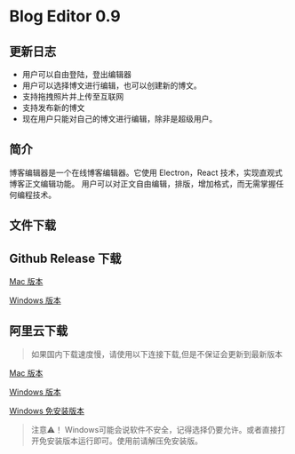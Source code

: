 # Blog Editor 0.9

## 更新日志

- 用户可以自由登陆，登出编辑器
- 用户可以选择博文进行编辑，也可以创建新的博文。
- 支持拖拽照片并上传至互联网
- 支持发布新的博文
- 现在用户只能对自己的博文进行编辑，除非是超级用户。

## 简介

博客编辑器是一个在线博客编辑器。它使用 Electron，React 技术，实现直观式博客正文编辑功能。 用户可以对正文自由编辑，排版，增加格式，而无需掌握任何编程技术。

## 文件下载

## Github Release 下载

[Mac 版本](https://github.com/sirily11/postEditor/releases/download/0.7/post-editor-0.7.0-mac.zip)

[Windows 版本](https://github.com/sirily11/postEditor/releases/download/0.7/post-editor.Setup.0.7.0.exe)

## 阿里云下载

> 如果国内下载速度慢，请使用以下连接下载,但是不保证会更新到最新版本

[Mac 版本](https://blog-editor-releases.oss-cn-shenzhen.aliyuncs.com/post-editor-0.5.0-mac.zip?Expires=1561393436&OSSAccessKeyId=TMP.AgGb0yarr0S0hsCF9JIXkrk7YvcixEVNWACXa7Zl65Ps8eusBebq6vXlTogyAAAwLAIUBv9up_J_xiggzd7tgQbbt0VPCQkCFATt2jB-AlpwXJbm4MrqnWoua5Vi&Signature=gk8W5cy8eIJQHNhViIwrn2cHjV4%3D)

[Windows 版本](https://blog-editor-releases.oss-cn-shenzhen.aliyuncs.com/post-editor%20Setup%200.7.0.exe?Expires=1561399370&OSSAccessKeyId=TMP.AgGb0yarr0S0hsCF9JIXkrk7YvcixEVNWACXa7Zl65Ps8eusBebq6vXlTogyAAAwLAIUBv9up_J_xiggzd7tgQbbt0VPCQkCFATt2jB-AlpwXJbm4MrqnWoua5Vi&Signature=xZ%2FpkdNbUifLo7DrA6QczKGcUd0%3D)

[Windows 免安装版本](https://blog-editor-releases.oss-cn-shenzhen.aliyuncs.com/win-unpacked.zip?Expires=1561399790&OSSAccessKeyId=TMP.AgGb0yarr0S0hsCF9JIXkrk7YvcixEVNWACXa7Zl65Ps8eusBebq6vXlTogyAAAwLAIUBv9up_J_xiggzd7tgQbbt0VPCQkCFATt2jB-AlpwXJbm4MrqnWoua5Vi&Signature=O8Y%2FxJoOuRrDqHIFpTBxIgodtdM%3D)

> 注意⚠️！ Windows可能会说软件不安全，记得选择仍要允许。或者直接打开免安装版本运行即可。使用前请解压免安装版。